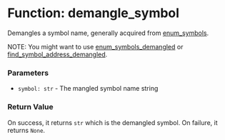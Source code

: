 # Function: demangle_symbol

Demangles a symbol name, generally acquired from [enum_symbols](./enum-symbols.md).

NOTE: You might want to use [enum_symbols_demangled](./enum-symbols-demangled.md) or [find_symbol_address_demangled](./find-symbol-address-demangled.md).

### Parameters
- `symbol: str` - The mangled symbol name string

### Return Value
On success, it returns `str` which is the demangled symbol. On failure, it returns `None`.
